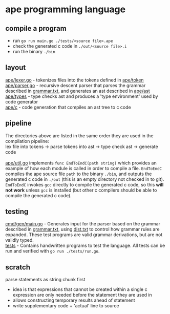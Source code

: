 # ape programming language

## compile a program
- run `go run main.go ./tests/<source file>.ape`
- check the generated c code in `./out/<source file>.i`
- run the binary `./bin`

## layout
[ape/lexer.go](./ape/lexer.go) - tokenizes files into the tokens defined in [ape/token](./ape/token) \
[ape/parser.go](./ape/parser.go) - recursive descent parser that parses the grammar described in [grammar.txt](./grammar.txt), and generates an ast described in [ape/ast](./ape/ast) \
[ape/types](./ape/types) - type checks ast and produces a 'type environment' used by code generator \
[ape/c](./ape/c) - code generation that compiles an ast tree to c code

## pipeline
The directories above are listed in the same order they are used in the compilation pipeline: \
lex file into tokens -> parse tokens into ast -> type check ast -> generate code
<br>
<br>
[ape/util.go](./ape/util.go) implements `func EndToEndC(path string)` which provides an example of how each module is called in order to compile a file. `EndToEndC` compiles the ape source file `path` to the binary `./bin`, and outputs the generated c code in `./out` (this is an empty directory not checked in to git). `EndToEndC` invokes `gcc` directly to compile the generated c code, so this <b>will not work</b> unless `gcc` is installed (but other c compilers should be able to compile the generated c code).

## testing
[cmd/gen/main.go](./cmd/gen/main.go) - Generates input for the parser based on the grammar described in [grammar.txt](./grammar.txt), using [dist.txt](./dist.txt) to control how grammar rules are expanded. These test programs are valid grammar derivations, but are not validly typed. \
[tests](./tests) - Contains handwritten programs to test the language. All tests can be run and verified with `go run ./tests/run.go`.

## scratch

parse statements as string chunk first
- idea is that expressions that cannot be created within a single c expression are only needed before the statement they are used in
- allows constructing temporary results ahead of statement
- write supplementary code + 'actual' line to source
